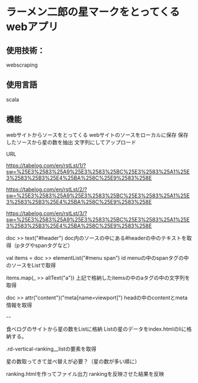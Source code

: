 # ラーメン二郎の星マークをとってくるwebアプリ

## 使用技術：

webscraping

## 使用言語

scala

## 機能

webサイトからソースをとってくる
webサイトのソースをローカルに保存
保存したソースから星の数を抽出
文字列にしてアップロード

URL

https://tabelog.com/en/rstLst/1/?sw=%25E3%2583%25A9%25E3%2583%25BC%25E3%2583%25A1%25E3%2583%25B3%25E4%25BA%258C%25E9%2583%258E

https://tabelog.com/en/rstLst/2/?sw=%25E3%2583%25A9%25E3%2583%25BC%25E3%2583%25A1%25E3%2583%25B3%25E4%25BA%258C%25E9%2583%258E

https://tabelog.com/en/rstLst/3/?sw=%25E3%2583%25A9%25E3%2583%25BC%25E3%2583%25A1%25E3%2583%25B3%25E4%25BA%258C%25E9%2583%258E

doc >> text("#header")
doc内のソースの中にある#headerの中のテキストを取得（pタグやspanタグなど）

val items = doc >> elementList("#menu span")
id menuの中のspanタグの中のソースをListで取得

items.map(_ >> allText("a"))
上記で格納したitemsの中のaタグの中の文字列を取得

doc >> attr("content")("meta[name=viewport]")
headの中のcontentとmeta情報を取得

--

食べログのサイトから星の数をListに格納
Listの星のデータをindex.htmlのliに格納する。

.rd-vertical-ranking__listの要素を取得

星の数取ってきて並べ替えが必要？（星の数が多い順に）

ranking.htmlを作ってファイル出力
rankingを反映させた結果を反映
